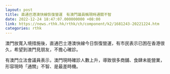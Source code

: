 ```yaml
---
layout: post
title: 直通巴港澳快線恢復營運　有澳門議員稱現時通關不智
date: 2022-12-24 18:47:07.000000000 +08:00
link: https://news.rthk.hk/rthk/ch/component/k2/1681243-20221224.htm
categories: rthk
---
```


澳門放寬入境措施後，直通巴士港澳快線今日恢復營運，有市民表示已困在香港很久，希望到澳門見朋友，不擔心確診。

有澳門立法會議員表示，澳門現時確診人數上升，導致很多商舖、食肆未能營業，形容現時「通關」不智、是最差時機。
